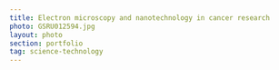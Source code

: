 ```yaml
---
title: Electron microscopy and nanotechnology in cancer research
photo: GSRU012594.jpg 
layout: photo 
section: portfolio
tag: science-technology 
--- 
```

